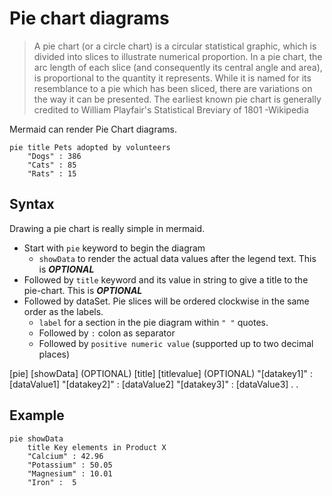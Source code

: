 # Pie chart diagrams

> A pie chart (or a circle chart) is a circular statistical graphic, which is divided into slices to illustrate numerical proportion. In a pie chart, the arc length of each slice (and consequently its central angle and area), is proportional to the quantity it represents. While it is named for its resemblance to a pie which has been sliced, there are variations on the way it can be presented. The earliest known pie chart is generally credited to William Playfair's Statistical Breviary of 1801
> -Wikipedia

Mermaid can render Pie Chart diagrams.

```mermaid-example
pie title Pets adopted by volunteers
    "Dogs" : 386
    "Cats" : 85
    "Rats" : 15
```

## Syntax

Drawing a pie chart is really simple in mermaid.

- Start with `pie` keyword to begin the diagram
  - `showData` to render the actual data values after the legend text. This is **_OPTIONAL_**
- Followed by `title` keyword and its value in string to give a title to the pie-chart. This is **_OPTIONAL_**
- Followed by dataSet. Pie slices will be ordered clockwise in the same order as the labels.
  - `label` for a section in the pie diagram within `" "` quotes.
  - Followed by `:` colon as separator
  - Followed by `positive numeric value` (supported up to two decimal places)

[pie] [showData] (OPTIONAL)
[title] [titlevalue] (OPTIONAL)
"[datakey1]" : [dataValue1]
"[datakey2]" : [dataValue2]
"[datakey3]" : [dataValue3]
.
.

## Example

```mermaid-example
pie showData
    title Key elements in Product X
    "Calcium" : 42.96
    "Potassium" : 50.05
    "Magnesium" : 10.01
    "Iron" :  5
```
